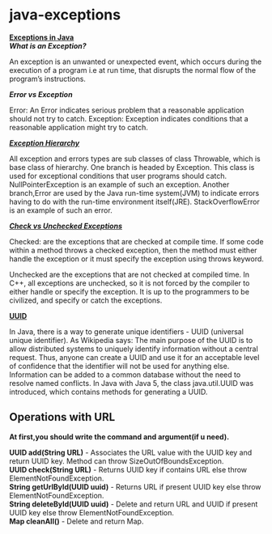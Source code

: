 # java-exceptions
<b>[Exceptions in Java](https://www.geeksforgeeks.org/exceptions-in-java/)</b><br />
***What is an Exception?***

An exception is an unwanted or unexpected event, which occurs during the execution of a program i.e at run time, that disrupts the normal flow of the program’s instructions.

***Error vs Exception***

Error: An Error indicates serious problem that a reasonable application should not try to catch.
Exception: Exception indicates conditions that a reasonable application might try to catch.

***[Exception Hierarchy](http://www.benchresources.net/wp-content/uploads/2017/02/exception-hierarchy-in-java.png)***

All exception and errors types are sub classes of class Throwable, which is base class of hierarchy.
One branch is headed by Exception. This class is used for exceptional conditions that user programs should catch.
NullPointerException is an example of such an exception.
Another branch,Error are used by the Java run-time system(JVM) to indicate errors having to do with the run-time environment itself(JRE).
StackOverflowError is an example of such an error.

***[Check vs Unchecked Exceptions](https://www.geeksforgeeks.org/checked-vs-unchecked-exceptions-in-java/)***

Checked: are the exceptions that are checked at compile time.
If some code within a method throws a checked exception, then the method must either handle the exception or it must specify the exception using throws keyword.

Unchecked are the exceptions that are not checked at compiled time.
In C++, all exceptions are unchecked, so it is not forced by the compiler to either handle or specify the exception.
It is up to the programmers to be civilized, and specify or catch the exceptions.

<b>[UUID](https://docs.oracle.com/javase/7/docs/api/java/util/UUID.html)</b><br />

In Java, there is a way to generate unique identifiers - UUID (universal unique identifier). As Wikipedia says:
The main purpose of the UUID is to allow distributed systems to uniquely identify information without a central request.
Thus, anyone can create a UUID and use it for an acceptable level of confidence that the identifier will not be used for anything else.
Information can be added to a common database without the need to resolve named conflicts.
In Java with Java 5, the class java.util.UUID was introduced, which contains methods for generating a UUID.

## Operations with URL<br />
<b>At first,you should write the command and argument(if u need).</b><br /> 

<b>UUID add(String URL)</b>  - Associates the URL value with the UUID key and return UUID key. Method can throw SizeOutOfBoundsException.<br />
<b>UUID check(String URL)</b>  - Returns UUID key if contains URL else throw ElementNotFoundException.<br />
<b>String getUrlById(UUID uuid)</b> - Returns URL if present UUID key else throw ElementNotFoundException.<br />
<b>String deleteById(UUID uuid)</b> - Delete and return URL and UUID if present UUID key else throw ElementNotFoundException.<br />
<b>Map cleanAll()</b> - Delete and return Map. <br />
